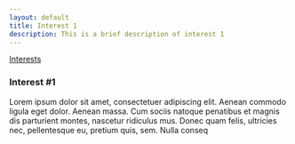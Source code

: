 ```yaml
---
layout: default
title: Interest 1
description: This is a brief description of interest 1 
---
```


[Interests](/interests/)

### Interest #1

Lorem ipsum dolor sit amet, consectetuer adipiscing elit. Aenean commodo ligula eget dolor. Aenean massa. Cum sociis natoque penatibus et magnis dis parturient montes, nascetur ridiculus mus. Donec quam felis, ultricies nec, pellentesque eu, pretium quis, sem. Nulla conseq
